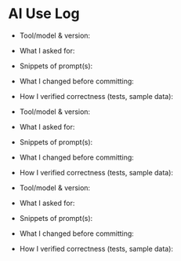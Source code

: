 # AI Use Log
- Tool/model & version:
- What I asked for:
- Snippets of prompt(s):
- What I changed before committing:
- How I verified correctness (tests, sample data): 

- Tool/model & version:
- What I asked for:
- Snippets of prompt(s):
- What I changed before committing:
- How I verified correctness (tests, sample data): 

- Tool/model & version:
- What I asked for:
- Snippets of prompt(s):
- What I changed before committing:
- How I verified correctness (tests, sample data): 
